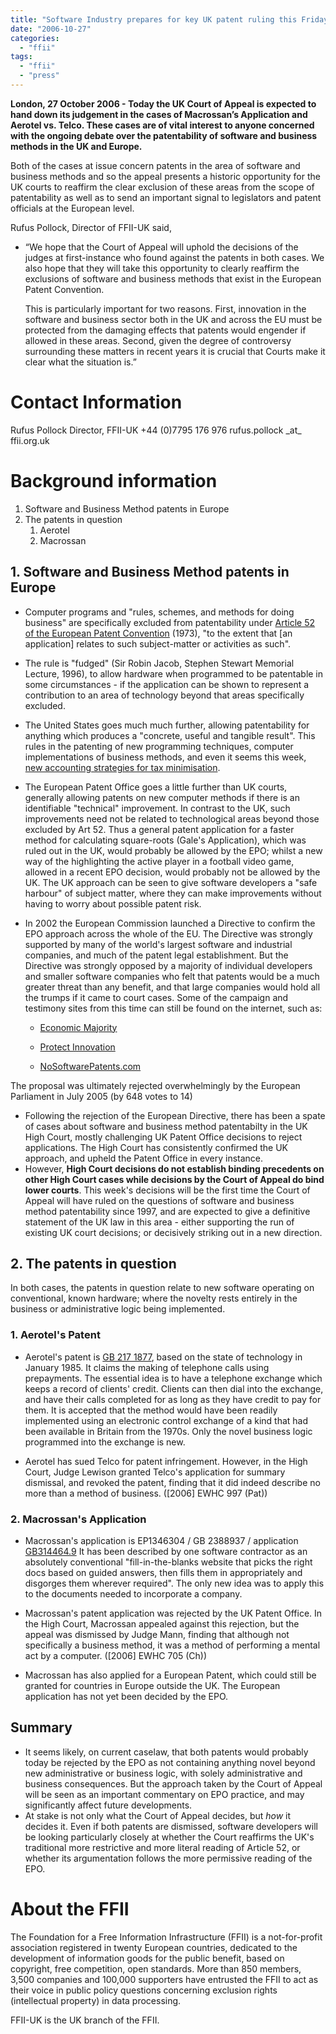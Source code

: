 ```yaml
---
title: "Software Industry prepares for key UK patent ruling this Friday"
date: "2006-10-27"
categories: 
  - "ffii"
tags: 
  - "ffii"
  - "press"
---
```


**London, 27 October 2006 - Today the UK Court of Appeal is expected to hand down its judgement in the cases of Macrossan’s Application and Aerotel vs. Telco. These cases are of vital interest to anyone concerned with the ongoing debate over the patentability of software and business methods in the UK and Europe.**

Both of the cases at issue concern patents in the area of software and business methods and so the appeal presents a historic opportunity for the UK courts to reaffirm the clear exclusion of these areas from the scope of patentability as well as to send an important signal to legislators and patent officials at the European level.

Rufus Pollock, Director of FFII-UK said,

- “We hope that the Court of Appeal will uphold the decisions of the judges at first-instance who found against the patents in both cases. We also hope that they will take this opportunity to clearly reaffirm the exclusions of software and business methods that exist in the European Patent Convention.
    
    This is particularly important for two reasons. First, innovation in the software and business sector both in the UK and across the EU must be protected from the damaging effects that patents would engender if allowed in these areas. Second, given the degree of controversy surrounding these matters in recent years it is crucial that Courts make it clear what the situation is.”
    

# Contact Information

Rufus Pollock Director, FFII-UK +44 (0)7795 176 976 rufus.pollock \_at\_ ffii.org.uk

# Background information

1. Software and Business Method patents in Europe
2. The patents in question
    1. Aerotel
    2. Macrossan

## 1\. Software and Business Method patents in Europe

- Computer programs and "rules, schemes, and methods for doing business" are specifically excluded from patentability under [Article 52 of the European Patent Convention](http://www.european-patent-office.org/legal/epc/e/ar52.html) (1973), "to the extent that \[an application\] relates to such subject-matter or activities as such".
    
- The rule is "fudged" (Sir Robin Jacob, Stephen Stewart Memorial Lecture, 1996), to allow hardware when programmed to be patentable in some circumstances - if the application can be shown to represent a contribution to an area of technology beyond that areas specifically excluded.
- The United States goes much much further, allowing patentability for anything which produces a "concrete, useful and tangible result". This rules in the patenting of new programming techniques, computer implementations of business methods, and even it seems this week, [new accounting strategies for tax minimisation](http://www.iht.com/articles/2006/10/19/business/norris20.php).
    
- The European Patent Office goes a little further than UK courts, generally allowing patents on new computer methods if there is an identifiable "technical" improvement. In contrast to the UK, such improvements need not be related to technological areas beyond those excluded by Art 52. Thus a general patent application for a faster method for calculating square-roots (Gale's Application), which was ruled out in the UK, would probably be allowed by the EPO; whilst a new way of the highlighting the active player in a football video game, allowed in a recent EPO decision, would probably not be allowed by the UK. The UK approach can be seen to give software developers a "safe harbour" of subject matter, where they can make improvements without having to worry about possible patent risk.
- In 2002 the European Commission launched a Directive to confirm the EPO approach across the whole of the EU. The Directive was strongly supported by many of the world's largest software and industrial companies, and much of the patent legal establishment. But the Directive was strongly opposed by a majority of individual developers and smaller software companies who felt that patents would be a much greater threat than any benefit, and that large companies would hold all the trumps if it came to court cases. Some of the campaign and testimony sites from this time can still be found on the internet, such as:
    - [Economic Majority](http://www.economic-majority.com/testimony/index.en.php)
        
    - [Protect Innovation](http://web.archive.org/web/20050307135156/protectinnovation.ffii.org.uk/read_testimony)
        
    - [NoSoftwarePatents.com](http://www.nosoftwarepatents.com/en/m/intro/index.html)
        

The proposal was ultimately rejected overwhelmingly by the European Parliament in July 2005 (by 648 votes to 14)

- Following the rejection of the European Directive, there has been a spate of cases about software and business method patentabilty in the UK High Court, mostly challenging UK Patent Office decisions to reject applications. The High Court has consistently confirmed the UK approach, and upheld the Patent Office in every instance.
- However, **High Court decisions do not establish binding precedents on other High Court cases while decisions by the Court of Appeal do bind lower courts**. This week's decisions will be the first time the Court of Appeal will have ruled on the questions of software and business method patentability since 1997, and are expected to give a definitive statement of the UK law in this area - either supporting the run of existing UK court decisions; or decisively striking out in a new direction.
    

## 2\. The patents in question

In both cases, the patents in question relate to new software operating on conventional, known hardware; where the novelty rests entirely in the business or administrative logic being implemented.

### 1\. Aerotel's Patent

- Aerotel's patent is [GB 217 1877](http://v3.espacenet.com/textclam?DB=EPODOC&IDX=GB2171877&F=0&QPN=GB2171877), based on the state of technology in January 1985. It claims the making of telephone calls using prepayments. The essential idea is to have a telephone exchange which keeps a record of clients' credit. Clients can then dial into the exchange, and have their calls completed for as long as they have credit to pay for them. It is accepted that the method would have been readily implemented using an electronic control exchange of a kind that had been available in Britain from the 1970s. Only the novel business logic programmed into the exchange is new.
    
- Aerotel has sued Telco for patent infringement. However, in the High Court, Judge Lewison granted Telco's application for summary dismissal, and revoked the patent, finding that it did indeed describe no more than a method of business. (\[2006\] EWHC 997 (Pat))

### 2\. Macrossan's Application

- Macrossan's application is EP1346304 / GB 2388937 / application [GB314464.9](http://v3.espacenet.com/textclam?DB=EPODOC&IDX=GB2388937&F=8&QPN=GB2388937) It has been described by one software contractor as an absolutely conventional "fill-in-the-blanks website that picks the right docs based on guided answers, then fills them in appropriately and disgorges them wherever required". The only new idea was to apply this to the documents needed to incorporate a company.
    
- Macrossan's patent application was rejected by the UK Patent Office. In the High Court, Macrossan appealed against this rejection, but the appeal was dismissed by Judge Mann, finding that although not specifically a business method, it was a method of performing a mental act by a computer. (\[2006\] EWHC 705 (Ch))
- Macrossan has also applied for a European Patent, which could still be granted for countries in Europe outside the UK. The European application has not yet been decided by the EPO.

## Summary

- It seems likely, on current caselaw, that both patents would probably today be rejected by the EPO as not containing anything novel beyond new administrative or business logic, with solely administrative and business consequences. But the approach taken by the Court of Appeal will be seen as an important commentary on EPO practice, and may significantly affect future developments.
- At stake is not only what the Court of Appeal decides, but _how_ it decides it. Even if both patents are dismissed, software developers will be looking particularly closely at whether the Court reaffirms the UK's traditional more restrictive and more literal reading of Article 52, or whether its argumentation follows the more permissive reading of the EPO.
    

# About the FFII

The Foundation for a Free Information Infrastructure (FFII) is a not-for-profit association registered in twenty European countries, dedicated to the development of information goods for the public benefit, based on copyright, free competition, open standards. More than 850 members, 3,500 companies and 100,000 supporters have entrusted the FFII to act as their voice in public policy questions concerning exclusion rights (intellectual property) in data processing.

FFII-UK is the UK branch of the FFII.
